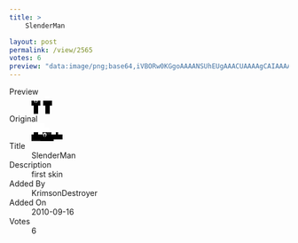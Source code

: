 ```yaml
---
title: >
    SlenderMan

layout: post
permalink: /view/2565
votes: 6
preview: "data:image/png;base64,iVBORw0KGgoAAAANSUhEUgAAACUAAAAgCAIAAAAaMSbnAAAABnRSTlMA/wD/AP5AXyvrAAAAi0lEQVRIie2VQQqAMAwEd8Wv5P8/dD0IWoLBirGIZE5Vmo5dmkppwQFxjoL3juvyqW+hNMpXvi/7fMdIAkDSjZsJbb+CvPfFJ7N3gTOl4H0kt20BkJSu/MB5GZrnhpmZWboM8Y0ekn8+X2V4v7f5ROG4DMO1Osr/nmf5yle+8r3F3D48/Mf2lI/e3woOxiH/0odOtgAAAABJRU5ErkJggg=="
---
```

<dl class="side-by-side">
<dt>Preview</dt>
<dd>
    <img class="preview" src="data:image/png;base64,iVBORw0KGgoAAAANSUhEUgAAACUAAAAgCAIAAAAaMSbnAAAABnRSTlMA/wD/AP5AXyvrAAAAi0lEQVRIie2VQQqAMAwEd8Wv5P8/dD0IWoLBirGIZE5Vmo5dmkppwQFxjoL3juvyqW+hNMpXvi/7fMdIAkDSjZsJbb+CvPfFJ7N3gTOl4H0kt20BkJSu/MB5GZrnhpmZWboM8Y0ekn8+X2V4v7f5ROG4DMO1Osr/nmf5yle+8r3F3D48/Mf2lI/e3woOxiH/0odOtgAAAABJRU5ErkJggg==">
</dd>
<dt>Original</dt>
<dd>
    <img class="preview" src="data:image/png;base64,iVBORw0KGgoAAAANSUhEUgAAAEAAAAAgCAYAAACinX6EAAAAiklEQVR42u3WYQqAIAyGYS+zc+7oRj8KGZGS2la+gw8yMNiTyFKeXCl6AQAAAAAAAAAAbgUAAAAAAAAAAMQaDSrp2i8it3nw/ZgAF396HYC9VPVs/nheDqBMZIA8OvbY2/XL8QFoefdbANuwY/MAuAEEih9AcbNzAgAAAIBpDXRVbTRtGF0B+DLABl/2OAd7/84mAAAAAElFTkSuQmCC">
</dd>
<dt>Title</dt>
<dd>SlenderMan</dd>
<dt>Description</dt>
<dd>first skin</dd>
<dt>Added By</dt>
<dd>KrimsonDestroyer</dd>
<dt>Added On</dt>
<dd>2010-09-16</dd>
<dt>Votes</dt>
<dd>6</dd>
</dl>
